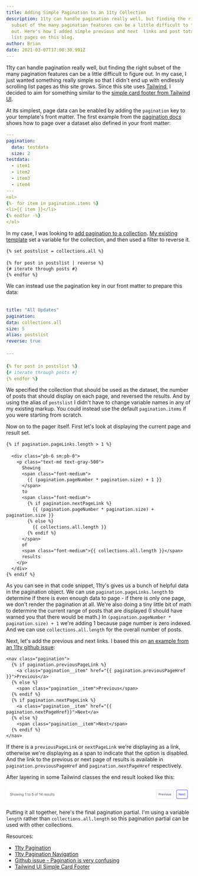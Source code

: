 ```yaml
---
title: Adding Simple Pagination to an 11ty Collection
description: 11ty can handle pagination really well, but finding the right
  subset of the many pagination features can be a little difficult to figure
  out. Here's how I added simple previous and next  links and post totals to the
  list pages on this blog.
author: Brian
date: 2021-03-07T17:00:30.991Z
---
```


11ty can handle pagination really well, but finding the right subset of the many pagination features can be a little difficult to figure out. In my case, I just wanted something really simple so that I didn't end up with endlessly scrolling list pages as this site grows. Since this site uses [Tailwind](https://tailwindcss.com/), I decided to aim for something similar to the [simple card footer from Tailwind UI](https://tailwindui.com/components/application-ui/navigation/pagination#component-0797a02a34692167c369d134e7a6f9c5).

At its simplest, page data can be enabled by adding the `pagination` key to your template's front matter. The first example from the [pagination docs](https://www.11ty.dev/docs/pagination/) shows how to page over a dataset also defined in your front matter:

```yml
---
pagination:
  data: testdata
  size: 2
testdata:
  - item1
  - item2
  - item3
  - item4
---
<ol>
{%- for item in pagination.items %}
<li>{{ item }}</li>
{% endfor -%}
</ol>
```

In my case, I was looking to [add pagination to a collection](https://www.11ty.dev/docs/pagination/#paging-a-collection). [My existing template](https://github.com/backlineint/bpi-11ty/blob/8ebdd42966106e98ea172781d08a0027586d44bf/src/all/index.html) set a variable for the collection, and then used a filter to reverse it.

```twig
{% set postslist = collections.all %}

{% for post in postslist | reverse %}
{# iterate through posts #}
{% endfor %}
```

We can instead use the pagination key in our front matter to prepare this data:

```yml

title: "All Updates"
pagination:
data: collections.all
size: 5
alias: postslist
reverse: true

---

{% for post in postslist %}
{# iterate through posts #}
{% endfor %}
```

We specified the collection that should be used as the dataset, the number of posts that should display on each page, and reversed the results. And by using the alias of `postslist` I didn't have to change variable names in any of my existing markup. You could instead use the default `pagination.items` if you were starting from scratch.

Now on to the pager itself. First let's look at displaying the current page and result set.

```twig
{% if pagination.pageLinks.length > 1 %}

  <div class="pb-6 sm:pb-0">
    <p class="text-md text-gray-500">
      Showing
      <span class="font-medium">
        {{ (pagination.pageNumber * pagination.size) + 1 }}
      </span>
      to
      <span class="font-medium">
        {% if pagination.nextPageLink %}
          {{ (pagination.pageNumber * pagination.size) + pagination.size }}
        {% else %}
          {{ collections.all.length }}
        {% endif %}
      </span>
      of
      <span class="font-medium">{{ collections.all.length }}</span>
      results
    </p>
  </div>
{% endif %}
```

As you can see in that code snippet, 11ty's gives us a bunch of helpful data in the pagination object. We can use `pagination.pageLinks.length` to determine if there is even enough data to page - if there is only one page, we don't render the pagination at all. We're also doing a tiny little bit of math to determine the current range of posts that are displayed (I should have warned you that there would be math.) In `(pagination.pageNumber * pagination.size) + 1` we're adding 1 because page number is zero indexed. And we can use `collections.all.length` for the overall number of posts.

Next, let's add the previous and next links. I based this on [an example from an 11ty github issue](https://github.com/11ty/eleventy/issues/455#issuecomment-474026138):

```twig
<nav class="pagination">
  {% if pagination.previousPageLink %}
    <a class="pagination__item" href="{{ pagination.previousPageHref }}">Previous</a>
  {% else %}
    <span class="pagination__item">Previous</span>
  {% endif %}
  {% if pagination.nextPageLink %}
    <a class="pagination__item" href="{{ pagination.nextPageHref}}">Next</a>
  {% else %}
    <span class="pagination__item">Next</span>
  {% endif %}
</nav>
```

If there is a `previousPageLink` or `nextPageLink` we're displaying as a link, otherwise we're displaying as a span to indicate that the option is disabled. And the link to the previous or next page of results is available in `pagination.previousPageHref` and `pagination.nextPageHref` respectively.

After layering in some Tailwind classes the end result looked like this:

![Pagination example](./pagination.png)

Putting it all together, here's the final pagination partial. I'm using a variable `length` rather than `collections.all.length` so this pagination partial can be used with other collections.

<script src="https://emgithub.com/embed-v2.js?target=https%3A%2F%2Fgithub.com%2Fbacklineint%2Fbpi-11ty%2Fblob%2Fmaster%2Fsrc%2F_includes%2Fpartials%2Fpagination.html&style=default&type=code&showBorder=on&showLineNumbers=on&showFileMeta=on&showFullPath=on&showCopy=on"></script>

Resources:

- [11ty Pagination](https://www.11ty.dev/docs/pagination)
- [11ty Pagination Navigation](https://www.11ty.dev/docs/pagination/nav/)
- [Github issue - Pagination is very confusing](https://github.com/11ty/eleventy/issues/455)
- [Tailwind UI Simple Card Footer](https://tailwindui.com/components/application-ui/navigation/pagination#component-0797a02a34692167c369d134e7a6f9c5)
